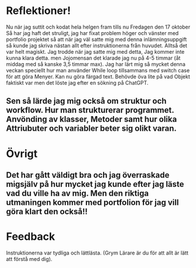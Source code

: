 # Reflektioner!
Nu när jag suttit och kodat hela helgen fram tills nu Fredagen den 17 oktober Så har jag haft det struligt, jag har fixat problem höger och vänster med portfolio projektet så att när jag väl satte mig med denna inlämningsuppgift så kunde jag skriva nästan allt efter instruktionerna från huvudet.
Alltså det var helt magiskt. Jag trodde när jag satte mig med detta, Jag kommer inte kunna klara detta. men Jojomensan det klarade jag nu på 4-5 timmar (åt middag med så kanske 3,5 timmar max).
Jag har lärt mig så mycket denna veckan speciellt hur man använder While loop tillsammans med switch case för att göra Menyer. Kan nu göra färgad text. Behövde öva lite på vad Objekt faktiskt var men det löste jag efter en sökning på ChatGPT.

Sen så lärde jag mig också om struktur och workflow. Hur man strukturerar programmet. Anvönding av klasser, Metoder samt hur olika Attriubuter och variabler beter sig olikt varan.
-----------------------------------------
# Övrigt
Det har gått väldigt bra och jag överraskade migsjälv på hur mycket jag kunde efter jag läste vad du ville ha av mig.
Men den riktiga utmaningen kommer med portfolion för jag vill göra klart den också!!
-----------------------------------------
# Feedback
Instruktionerna var tydliga och lättlästa. (Grym Lärare är du för att allt är lätt att förstå med dig).
